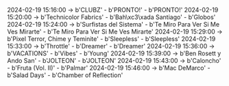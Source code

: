 2024-02-19 15:16:00 -> b'CLUBZ' - b'PRONTO!' - b'PRONTO!'
2024-02-19 15:20:00 -> b'Technicolor Fabrics' - b'Bah\xc3\xada Santiago' - b'Globos'
2024-02-19 15:24:00 -> b'Surfistas del Sistema' - b'Te Miro Para Ver Si Me Ves Mirarte' - b'Te Miro Para Ver Si Me Ves Mirarte'
2024-02-19 15:29:00 -> b'Pixel Terror, Chime y Teminite' - b'Sleepless' - b'Sleepless'
2024-02-19 15:33:00 -> b'Throttle' - b'Dreamer' - b'Dreamer'
2024-02-19 15:36:00 -> b'VACATIONS' - b'Vibes' - b'Young'
2024-02-19 15:39:00 -> b'Ben Rosett y Ando San' - b'JOLTEON' - b'JOLTEON'
2024-02-19 15:43:00 -> b'Caloncho' - b'Fruta (Vol. II)' - b'Palmar'
2024-02-19 15:46:00 -> b'Mac DeMarco' - b'Salad Days' - b'Chamber of Reflection'
